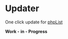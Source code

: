 # Updater
One click update for [phpList](https://github.com/phplist/phplist3)

__Work - in - Progress__
